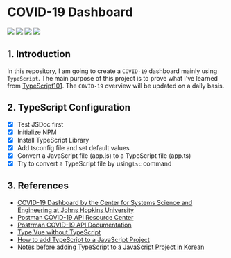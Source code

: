 # COVID-19 Dashboard
![](https://img.shields.io/badge/TypeScript-3178C6?style=flat-square&logo=TypeScript&logoColor=white)&nbsp;![](https://img.shields.io/badge/JavaScript-F7DF1E?style=flat-square&logo=JavaScript&logoColor=black)&nbsp;![](https://img.shields.io/badge/HTML5-E34F26?style=flat-square&logo=HTML5&logoColor=white)&nbsp;![](https://img.shields.io/badge/CSS3-1572B6?style=flat-square&logo=CSS3&logoColor=white)&nbsp;

## 1. Introduction
In this repository, I am going to create a `COVID-19` dashboard mainly using `TypeScript`. The main purpose of this project is to prove what I've learned from [TypeScript101](https://github.com/kko2017/Typescript101). The `COVID-19` overview will be updated on a daily basis.

## 2. TypeScript Configuration
- [x] Test JSDoc first
- [x] Initialize NPM
- [x] Install TypeScript Library
- [x] Add tsconfig file and set default values
- [x] Convert a JavaScript file (app.js) to a TypeScript file (app.ts)
- [x] Try to convert a TypeScript file by using`tsc` command 

## 3. References
+ [COVID-19 Dashboard by the Center for Systems Science and Engineering at Johns Hopkins University](https://www.arcgis.com/apps/opsdashboard/index.html#/bda7594740fd40299423467b48e9ecf6)
+ [Postman COVID-19 API Resource Center](https://covid-19-apis.postman.com/)
+ [Postrman COVID-19 API Documentation](https://documenter.getpostman.com/view/10808728/SzS8rjbc?version=latest#00030720-fae3-4c72-8aea-ad01ba17adf8)
+ [Type Vue without TypeScript](https://blog.usejournal.com/type-vue-without-typescript-b2b49210f0b)
+ [How to add TypeScript to a JavaScript Project](https://www.freecodecamp.org/news/how-to-add-typescript-to-a-javascript-project/)
+ [Notes before adding TypeScript to a JavaScript Project in Korean](https://joshua1988.github.io/ts/etc/convert-js-to-ts.html#%EC%9E%90%EB%B0%94%EC%8A%A4%ED%81%AC%EB%A6%BD%ED%8A%B8-%EC%BD%94%EB%93%9C%EC%97%90-%ED%83%80%EC%9E%85%EC%8A%A4%ED%81%AC%EB%A6%BD%ED%8A%B8%EB%A5%BC-%EC%A0%81%EC%9A%A9%ED%95%A0-%EB%95%8C-%EC%A3%BC%EC%9D%98%ED%95%B4%EC%95%BC-%ED%95%A0-%EC%A0%90)